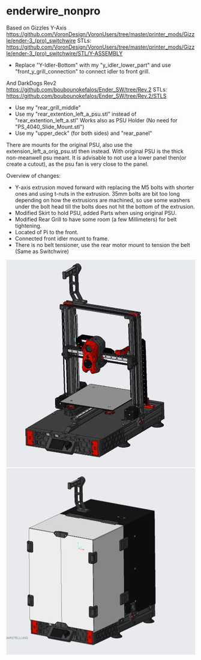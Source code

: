 # enderwire_nonpro

Based on Gizzles Y-Axis https://github.com/VoronDesign/VoronUsers/tree/master/printer_mods/Gizzle/ender-3_(pro)_switchwire
STLs: https://github.com/VoronDesign/VoronUsers/tree/master/printer_mods/Gizzle/ender-3_(pro)_switchwire/STL/Y-ASSEMBLY
 - Replace "Y-Idler-Bottom" with my "y_idler_lower_part" and use "front_y_grill_connection" to connect idler to front grill.

And DarkDogs Rev2 https://github.com/boubounokefalos/Ender_SW/tree/Rev.2
STLs: https://github.com/boubounokefalos/Ender_SW/tree/Rev.2/STLS
- Use my "rear_grill_middle"
- Use my "rear_extention_left_a_psu.stl" instead of "rear_extention_left_a.stl"
  Works also as PSU Holder (No need for "PS_4040_Slide_Mount.stl")
- Use my "upper_deck" (for both sides) and "rear_panel"

There are mounts for the original PSU, also use the extension_left_a_orig_psu.stl then instead.
With original PSU is the thick non-meanwell psu meant.
It is advisable to not use a lower panel then(or create a cutout), as the psu fan is very close to the panel.


Overview of changes:

- Y-axis extrusion moved forward with replacing the M5 bolts with shorter ones and using t-nuts in the extrusion.
  35mm bolts are bit too long depending on how the extrusions are machined, so use some washers under the bolt head till the bolts 
  does not hit the bottom of the extrusion.
- Modified Skirt to hold PSU, added Parts when using original PSU.
- Modified Rear Grill to have some room (a few Millimeters) for belt tightening.
- Located of Pi to the front.
- Connected front idler mount to frame.
- There is no belt tensioner, use the rear motor mount to tension the belt (Same as Switchwire)

![Home](enderwire_non_pro_0.2.png)
![Home](enderwire_Housing.png)

